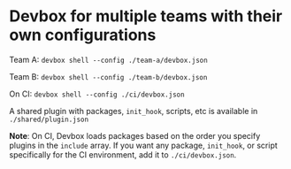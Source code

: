 # Devbox for multiple teams with their own configurations
Team A: `devbox shell --config ./team-a/devbox.json`

Team B: `devbox shell --config ./team-b/devbox.json`

On CI: `devbox shell --config ./ci/devbox.json`

A shared plugin with packages, `init_hook`, scripts, etc is available in `./shared/plugin.json`

**Note**: On CI, Devbox loads packages based on the order you specify plugins in the `include` array. If you want any package, `init_hook`, or script specifically for the CI environment, add it to `./ci/devbox.json`.
